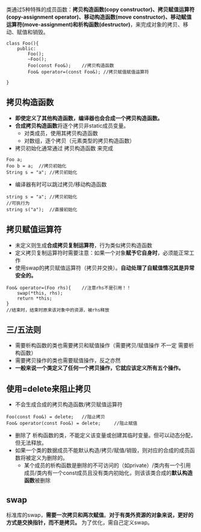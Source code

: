 类通过5种特殊的成员函数：**拷贝构造函数(copy constructor)、拷贝赋值运算符(copy-assignment operator)、移动构造函数(move constructor)、移动赋值运算符(move-assignment)和析构函数(destructor)**，来完成对象的拷贝、移动、赋值和销毁。

```
class Foo(){
    public:
        Foo();
        ~Foo();
        Foo(const Foo&);    //拷贝构造函数
        Foo& operator=(const Foo&); //拷贝赋值赋值运算符
        
}
```

## 拷贝构造函数
* **即使定义了其他构造函数，编译器也会合成一个拷贝构造函数。**
* **合成拷贝构造函数**将逐个拷贝非static成员变量。
    * 对类成员，使用其拷贝构造函数
    * 对数组，逐个拷贝（元素类型的拷贝构造函数）
* 拷贝初始化通常通过 拷贝构造函数 来完成
```
Foo a;
Foo b = a;  //拷贝初始化
String s = "a"; //拷贝初始化
```
* 编译器有时可以跳过拷贝/移动构造函数
```
string s = "a"; //拷贝初始化
//可执行为
string s("a");  //直接初始化
```

## 拷贝赋值运算符
* 未定义则生成**合成拷贝复制运算符**，行为类似拷贝构造函数
* 定义拷贝复制运算符时需要注意：如果一个对象**赋予它自身时**，必须能正常工作
* 使用swap的拷贝赋值运算符（拷贝并交换）。**自动处理了自赋值情况其是异常安全的。**
```
Foo& operator=(Foo rhs){    //注意rhs不是引用！！
    swap(*this, rhs);
    return *this;
}
//结束时，结束时原来该对象中的资源，被rhs释放
```

## 三/五法则
* 需要析构函数的类也需要拷贝和赋值操作（需要拷贝/赋值操作 不一定 需要析构函数）
* 需要拷贝操作的类也需要赋值操作，反之亦然
* **一般来说一个类定义了任何一个拷贝操作，它就应该定义所有五个操作。**

## 使用=delete来阻止拷贝
* 不会生成合成的拷贝构造函数/拷贝赋值运算符  
```
Foo(const Foo&) = delete;   //阻止拷贝
Foo& operator(const Foo&) = delete;     //阻止赋值
```
* 删除了 析构函数的类，不能定义该变量或创建其临时变量。但可以动态分配，但无法释放。
* 如果一个类的数据成员不能默认构造/拷贝/赋值/销毁，则对应的合成的成员函数将被定义为删除的。
    * 某个成员的析构函数是删除的不可访问的（如private）/类内有一个引用成员/类内有一个const成员且没有类内初始化，则该该类合成的**默认构造函数**被删除

## swap
标准库的swap，**需要一次拷贝和两次赋值**。**对于有类外资源的对象来说，更好的方式是交换指针，而不是拷贝。** 为了优化，需自己定义swap。